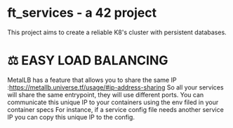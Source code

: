 # ft_services - a 42 project
This project aims to create a reliable K8's cluster with persistent databases.

# ⚖ EASY LOAD BALANCING 
  MetalLB has a feature that allows you to share the same IP :https://metallb.universe.tf/usage/#ip-address-sharing
  So all your services will share the same entrypoint, they will use different ports.
  You can communicate this unique IP to your containers using the env filed in your container specs
  For instance, if a service config file needs another service IP you can copy this unique IP to the config.
